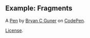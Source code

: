 Example: Fragments
------------------


A [Pen](https://codepen.io/bgoonz/pen/VwQQWyV) by [Bryan C Guner](https://codepen.io/bgoonz) on [CodePen](https://codepen.io).

[License](https://codepen.io/license/pen/VwQQWyV).